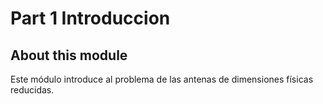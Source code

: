 # Part 1 Introduccion

## About this module
Este módulo introduce al problema de las antenas de dimensiones físicas reducidas.

